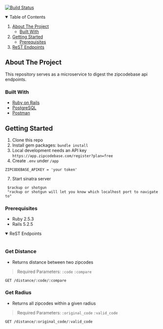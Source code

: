 <!--
*** Thanks for checking out the Best-README-Template. If you have a suggestion
*** that would make this better, please fork the repo and create a pull request
*** or simply open an issue with the tag "enhancement".
*** Thanks again! Now go create something AMAZING! :D
-->



<!-- PROJECT SHIELDS -->
<!--
*** I'm using markdown "reference style" links for readability.
*** Reference links are enclosed in brackets [ ] instead of parentheses ( ).
*** See the bottom of this document for the declaration of the reference variables
*** for contributors-url, forks-url, etc. This is an optional, concise syntax you may use.
*** https://www.markdownguide.org/basic-syntax/#reference-style-links
-->

[![Build Status](https://travis-ci.com/Level-turing-team/level-zipcode-microservice.svg?branch=main)](https://travis-ci.com/Level-turing-team/level-zipcode-microservice)
<!-- TABLE OF CONTENTS -->
<details open="open">
  <summary>Table of Contents</summary>
  <ol>
    <li>
      <a href="#about-the-project">About The Project</a>
      <ul>
        <li><a href="#built-with">Built With</a></li>
      </ul>
    </li>
    <li>
      <a href="#getting-started">Getting Started</a>
      <ul>
        <li><a href="#prerequisites">Prerequisites</a></li>
      </ul>
    </li>
    <li><a href="#rest-endpoints">ReST Endpoints</a></li>

  </ol>
</details>



<!-- ABOUT THE PROJECT -->
## About The Project
This repository serves as a microservice to digest the zipcodebase api endpoints. 


### Built With

* [Ruby on Rails](https://rubyonrails.org/)
* [PostgreSQL](https://www.postgresql.org/)
* [Postman](https://www.postman.com/)

<!-- GETTING STARTED -->
## Getting Started

1. Clone this repo
2. Install gem packages: `bundle install`
4. Local development needs an API key `https://app.zipcodebase.com/register?plan=free`
5. Create `.env` under `/app` 
```E.G
ZIPCODEBASE_APIKEY = 'your token'

```
7. Start sinatra server
```
 $rackup or shotgun
 "rackup or shotgun will let you know which localhost port to navigate to"
```
### Prerequisites

* Ruby 2.5.3
* Rails 5.2.5

<!-- USAGE EXAMPLES -->

<details open>
<summary>ReST Endpoints</summary>
<br>
  
### Get Distance
* Returns distance between two zipcodes
> Required Parameters: `:code` `:compare`
```
GET /distance/:code/:compare
```

### Get Radius
* Returns all zipcodes within a given radius
> Required Parameters: `:original_code` `:valid_code`
```
GET /distance/:original_code/:valid_code
```

</details>
